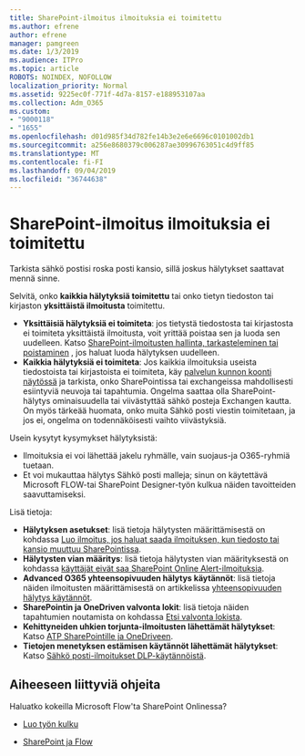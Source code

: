 ```yaml
---
title: SharePoint-ilmoitus ilmoituksia ei toimitettu
ms.author: efrene
author: efrene
manager: pamgreen
ms.date: 1/3/2019
ms.audience: ITPro
ms.topic: article
ROBOTS: NOINDEX, NOFOLLOW
localization_priority: Normal
ms.assetid: 9225ec0f-771f-4d7a-8157-e188953107aa
ms.collection: Adm_O365
ms.custom:
- "9000118"
- "1655"
ms.openlocfilehash: d01d985f34d782fe14b3e2e6e6696c0101002db1
ms.sourcegitcommit: a256e8680379c006287ae30996763051c4d9ff85
ms.translationtype: MT
ms.contentlocale: fi-FI
ms.lasthandoff: 09/04/2019
ms.locfileid: "36744638"
---
```

# <a name="sharepoint-alert-notifications-not-delivered"></a>SharePoint-ilmoitus ilmoituksia ei toimitettu

Tarkista sähkö postisi roska posti kansio, sillä joskus hälytykset saattavat mennä sinne.

Selvitä, onko **kaikkia hälytyksiä toimitettu** tai onko tietyn tiedoston tai kirjaston **yksittäistä ilmoitusta** toimitettu.

- **Yksittäisiä hälytyksiä ei toimiteta**: jos tietystä tiedostosta tai kirjastosta ei toimiteta yksittäistä ilmoitusta, voit yrittää poistaa sen ja luoda sen uudelleen. Katso [SharePoint-ilmoitusten hallinta, tarkasteleminen tai poistaminen](https://support.office.com/article/manage-view-or-delete-sharepoint-alerts-99dfb19c-9a90-4a8c-aba1-aa8c8afb0de2?ui=en-US&rs=&ad=US#ID0EAADAAA=Online) , jos haluat luoda hälytyksen uudelleen.
- **Kaikkia hälytyksiä ei toimiteta**: Jos kaikkia ilmoituksia useista tiedostoista tai kirjastoista ei toimiteta, käy [palvelun kunnon koonti näytössä](https://admin.microsoft.com/AdminPortal/Home#/servicehealth) ja tarkista, onko SharePointissa tai exchangeissa mahdollisesti esiintyviä neuvoja tai tapahtumia. Ongelma saattaa olla SharePoint-hälytys ominaisuudella tai viivästyttää sähkö posteja Exchangen kautta. On myös tärkeää huomata, onko muita Sähkö posti viestin toimitetaan, ja jos ei, ongelma on todennäköisesti vaihto viivästyksiä.

Usein kysytyt kysymykset hälytyksistä:

- Ilmoituksia ei voi lähettää jakelu ryhmälle, vain suojaus-ja O365-ryhmiä tuetaan.
- Et voi mukauttaa hälytys Sähkö posti malleja; sinun on käytettävä Microsoft FLOW-tai SharePoint Designer-työn kulkua näiden tavoitteiden saavuttamiseksi.

Lisä tietoja:

- **Hälytyksen asetukset**: lisä tietoja hälytysten määrittämisestä on kohdassa [Luo ilmoitus, jos haluat saada ilmoituksen, kun tiedosto tai kansio muuttuu SharePointissa](https://support.office.com/article/create-an-alert-to-get-notified-when-a-file-or-folder-changes-in-sharepoint-e5a79e7b-a146-46da-a9ef-d65409ba8918).
- **Hälytysten vian määritys**: lisä tietoja hälytysten vian määrityksestä on kohdassa [käyttäjät eivät saa SharePoint Online Alert-ilmoituksia](https://docs.microsoft.com/sharepoint/support/sites/no-alert-notifications).
- **Advanced O365 yhteensopivuuden hälytys käytännöt**: lisä tietoja näiden ilmoitusten määrittämisestä on artikkelissa [yhteensopivuuden hälytys käytännöt](https://docs.microsoft.com/office365/securitycompliance/alert-policies).
- **SharePointin ja OneDriven valvonta lokit**: lisä tietoja näiden tapahtumien noutamista on kohdassa [Etsi valvonta lokista](https://docs.microsoft.com/office365/securitycompliance/search-the-audit-log-in-security-and-compliance#search-the-audit-log).
- **Kehittyneiden uhkien torjunta-ilmoitusten lähettämät hälytykset**: Katso [ATP SharePointille ja OneDriveen](https://docs.microsoft.com/office365/securitycompliance/atp-for-spo-odb-and-teams).
- **Tietojen menetyksen estämisen käytännöt lähettämät hälytykset**: Katso [Sähkö posti-ilmoitukset DLP-käytännöistä](https://docs.microsoft.com/office365/securitycompliance/use-notifications-and-policy-tips).

## <a name="related-topics"></a>Aiheeseen liittyviä ohjeita

Haluatko kokeilla Microsoft Flow'ta SharePoint Onlinessa?

- [Luo työn kulku](https://support.office.com/article/a9c3e03b-0654-46af-a254-20252e580d01)

- [SharePoint ja Flow](https://flow.microsoft.com//blog/sharepoint-and-flow/)
